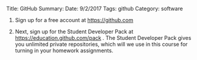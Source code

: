 Title: GitHub
Summary:
Date: 9/2/2017
Tags: github
Category: software

1. Sign up for a free account at <a href="https://github.com"  target="_blank"> https://github.com </a>  

2. Next, sign up for the Student Developer Pack at <a href="https://education.github.com/pack"  target="_blank"> https://education.github.com/pack </a>. The Student Developer Pack gives you unlimited private repositories, which will we use in this course for turning in your homework assignments.
